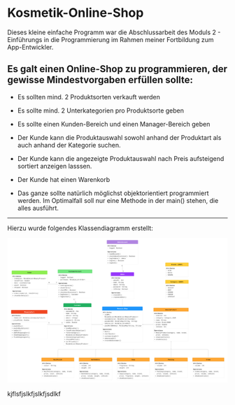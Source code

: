 # Kosmetik-Online-Shop

Dieses kleine einfache Programm war die Abschlussarbeit des Moduls 2 - Einführungs in die Programmierung
im Rahmen meiner Fortbildung zum App-Entwickler.

## Es galt einen Online-Shop zu programmieren, der gewisse Mindestvorgaben erfüllen sollte:

- Es sollten mind. 2 Produktsorten verkauft werden
- Es sollte mind. 2 Unterkategorien pro Produktsorte geben
- Es sollte einen Kunden-Bereich und einen Manager-Bereich geben
- Der Kunde kann die Produktauswahl sowohl anhand der Produktart als auch anhand der Kategorie suchen.
- Der Kunde kann die angezeigte Produktauswahl nach Preis aufsteigend sortiert anzeigen lasssen.
- Der Kunde hat einen Warenkorb

- Das ganze sollte natürlich möglichst objektorientiert programmiert werden. 
Im Optimalfall soll nur eine Methode in der main() stehen, die alles ausführt.

---
Hierzu wurde folgendes Klassendiagramm erstellt:

![Klassendiagramm](Klassendiagramm.png)

kjflsfjslkfjslkfjsdlkf